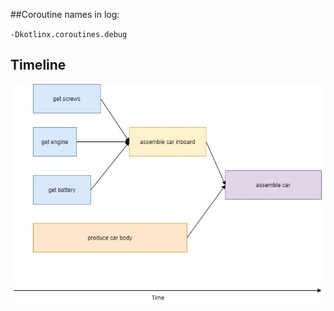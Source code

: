 ##Coroutine names in log:

`-Dkotlinx.coroutines.debug`

## Timeline
![picture alt](https://github.com/zlaval/spring-coroutine-example/blob/master/car%20coroutine%20example.jpg "diagram")
